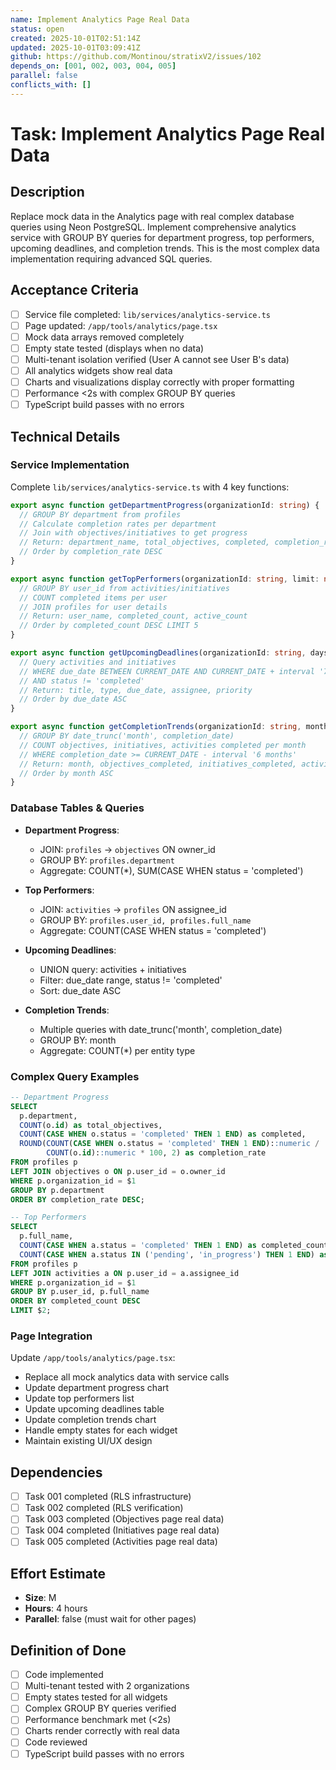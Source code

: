 ```yaml
---
name: Implement Analytics Page Real Data
status: open
created: 2025-10-01T02:51:14Z
updated: 2025-10-01T03:09:41Z
github: https://github.com/Montinou/stratixV2/issues/102
depends_on: [001, 002, 003, 004, 005]
parallel: false
conflicts_with: []
---
```


# Task: Implement Analytics Page Real Data

## Description
Replace mock data in the Analytics page with real complex database queries using Neon PostgreSQL. Implement comprehensive analytics service with GROUP BY queries for department progress, top performers, upcoming deadlines, and completion trends. This is the most complex data implementation requiring advanced SQL queries.

## Acceptance Criteria
- [ ] Service file completed: `lib/services/analytics-service.ts`
- [ ] Page updated: `/app/tools/analytics/page.tsx`
- [ ] Mock data arrays removed completely
- [ ] Empty state tested (displays when no data)
- [ ] Multi-tenant isolation verified (User A cannot see User B's data)
- [ ] All analytics widgets show real data
- [ ] Charts and visualizations display correctly with proper formatting
- [ ] Performance <2s with complex GROUP BY queries
- [ ] TypeScript build passes with no errors

## Technical Details

### Service Implementation
Complete `lib/services/analytics-service.ts` with 4 key functions:

```typescript
export async function getDepartmentProgress(organizationId: string) {
  // GROUP BY department from profiles
  // Calculate completion rates per department
  // Join with objectives/initiatives to get progress
  // Return: department_name, total_objectives, completed, completion_rate
  // Order by completion_rate DESC
}

export async function getTopPerformers(organizationId: string, limit: number = 5) {
  // GROUP BY user_id from activities/initiatives
  // COUNT completed items per user
  // JOIN profiles for user details
  // Return: user_name, completed_count, active_count
  // Order by completed_count DESC LIMIT 5
}

export async function getUpcomingDeadlines(organizationId: string, days: number = 7) {
  // Query activities and initiatives
  // WHERE due_date BETWEEN CURRENT_DATE AND CURRENT_DATE + interval '7 days'
  // AND status != 'completed'
  // Return: title, type, due_date, assignee, priority
  // Order by due_date ASC
}

export async function getCompletionTrends(organizationId: string, months: number = 6) {
  // GROUP BY date_trunc('month', completion_date)
  // COUNT objectives, initiatives, activities completed per month
  // WHERE completion_date >= CURRENT_DATE - interval '6 months'
  // Return: month, objectives_completed, initiatives_completed, activities_completed
  // Order by month ASC
}
```

### Database Tables & Queries
- **Department Progress**:
  - JOIN: `profiles` -> `objectives` ON owner_id
  - GROUP BY: `profiles.department`
  - Aggregate: COUNT(*), SUM(CASE WHEN status = 'completed')

- **Top Performers**:
  - JOIN: `activities` -> `profiles` ON assignee_id
  - GROUP BY: `profiles.user_id, profiles.full_name`
  - Aggregate: COUNT(CASE WHEN status = 'completed')

- **Upcoming Deadlines**:
  - UNION query: activities + initiatives
  - Filter: due_date range, status != 'completed'
  - Sort: due_date ASC

- **Completion Trends**:
  - Multiple queries with date_trunc('month', completion_date)
  - GROUP BY: month
  - Aggregate: COUNT(*) per entity type

### Complex Query Examples
```sql
-- Department Progress
SELECT
  p.department,
  COUNT(o.id) as total_objectives,
  COUNT(CASE WHEN o.status = 'completed' THEN 1 END) as completed,
  ROUND(COUNT(CASE WHEN o.status = 'completed' THEN 1 END)::numeric /
        COUNT(o.id)::numeric * 100, 2) as completion_rate
FROM profiles p
LEFT JOIN objectives o ON p.user_id = o.owner_id
WHERE p.organization_id = $1
GROUP BY p.department
ORDER BY completion_rate DESC;

-- Top Performers
SELECT
  p.full_name,
  COUNT(CASE WHEN a.status = 'completed' THEN 1 END) as completed_count,
  COUNT(CASE WHEN a.status IN ('pending', 'in_progress') THEN 1 END) as active_count
FROM profiles p
LEFT JOIN activities a ON p.user_id = a.assignee_id
WHERE p.organization_id = $1
GROUP BY p.user_id, p.full_name
ORDER BY completed_count DESC
LIMIT $2;
```

### Page Integration
Update `/app/tools/analytics/page.tsx`:
- Replace all mock analytics data with service calls
- Update department progress chart
- Update top performers list
- Update upcoming deadlines table
- Update completion trends chart
- Handle empty states for each widget
- Maintain existing UI/UX design

## Dependencies
- [ ] Task 001 completed (RLS infrastructure)
- [ ] Task 002 completed (RLS verification)
- [ ] Task 003 completed (Objectives page real data)
- [ ] Task 004 completed (Initiatives page real data)
- [ ] Task 005 completed (Activities page real data)

## Effort Estimate
- **Size**: M
- **Hours**: 4 hours
- **Parallel**: false (must wait for other pages)

## Definition of Done
- [ ] Code implemented
- [ ] Multi-tenant tested with 2 organizations
- [ ] Empty states tested for all widgets
- [ ] Complex GROUP BY queries verified
- [ ] Performance benchmark met (<2s)
- [ ] Charts render correctly with real data
- [ ] Code reviewed
- [ ] TypeScript build passes with no errors
